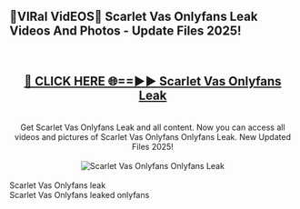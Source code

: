 <h2>🔴VIRal VidEOS🔴 Scarlet Vas Onlyfans Leak Videos And Photos - Update Files 2025!</h2>
<br>
<div align="center">
<h2><a href="https://213.232.235.80/live/video.php?q=scarlet-vas-onlyfans" rel="nofollow">🔴 CLICK HERE 🌐==►► Scarlet Vas Onlyfans Leak</a></h2>
<br>
Get Scarlet Vas Onlyfans Leak and all content. Now you can access all videos and pictures of Scarlet Vas Onlyfans Onlyfans Leak. New Updated Files 2025!
<br>
<br>
<a href="https://213.232.235.80/live/video.php?q=scarlet-vas-onlyfans" rel="nofollow" data-target="animated-image.originalLink"><img src="https://i.imgur.com/dJHk4Zq.gif" alt="Scarlet Vas Onlyfans Onlyfans Leak" style="max-width: 100%; display: inline-block;" data-target="animated-image.originalImage"></a>
</div>
<br>
Scarlet Vas Onlyfans leak<br>
Scarlet Vas Onlyfans leaked onlyfans